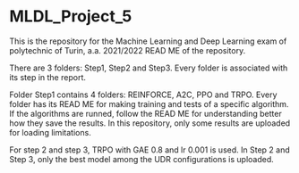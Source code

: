 # MLDL_Project_5
This is the repository for the Machine Learning and Deep Learning exam of polytechnic of Turin, a.a. 2021/2022
READ ME of the repository.

There are 3 folders: Step1, Step2 and Step3.
Every folder is associated with its step in the report. 

Folder Step1 contains 4 folders: REINFORCE, A2C, PPO and TRPO. Every folder has its READ ME for making training and tests of a specific algorithm. 
If the algorithms are runned, follow the READ ME for understanding better how they save the results. 
In this repository, only some results are uploaded for loading limitations. 

For step 2 and step 3, TRPO with GAE 0.8 and lr 0.001 is used. 
In Step 2 and Step 3, only the best model among the UDR configurations is uploaded. 
